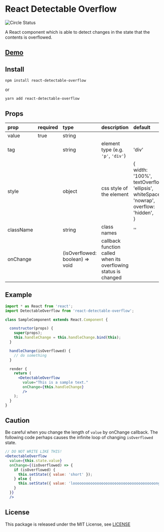 # React Detectable Overflow

![Circle Status](https://circleci.com/gh/h-kanazawa/react-detectable-overflow.svg?style=shield&circle-token=bdff2eda82abf6802195c4c9935852b1f276745f)

A React component which is able to detect changes in the state that the contents is overflowed.

## [Demo](https://h-kanazawa.github.io/react-detectable-overflow/index.html)

## Install

```
npm install react-detectable-overflow
```
or
```
yarn add react-detectable-overflow
```

## Props

|prop|required|type|description|default|
|:--|:--|:--|:--|:--|
|value|true|string|||
|tag||string|element type (e.g. `'p'`, `'div'`)|'div'|
|style||object|css style of the element|{<br>width: '100%',<br>textOverflow: 'ellipsis',<br>whiteSpace: 'nowrap',<br>overflow: 'hidden',<br>}|
|className||string|class names|''|
|onChange||(isOverflowed: boolean) => void|callback function called when its overflowing status is changed|

## Example

```jsx
import * as React from 'react';
import DetectableOverflow from 'react-detectable-overflow';

class SampleComponent extends React.Component {

  constructor(props) {
    super(props);
    this.handleChange = this.handleChange.bind(this);
  }

  handleChange(isOverflowed) {
    // do something
  }

  render {
    return (
      <DetectableOverflow
        value="This is a sample text."
        onChange={this.handleChange}
        />
    );
  }
}
```

## Caution

Be careful when you change the length of `value` by onChange callback. The following code perhaps causes the infinite loop of changing `isOverflowed` state.

```jsx
// DO NOT WRITE LIKE THIS!
<DetectableOverflow
  value={this.state.value}
  onChange={(isOverflowed) => {
    if (isOverflowed) {
      this.setState({ value: 'short' });
    } else {
      this.setState({ value: 'loooooooooooooooooooooooooooooooooooooong' });
    }
  }}
  />
```

## License

This package is released under the MIT License, see [LICENSE](./LICENSE)
